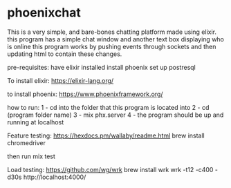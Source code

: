 # phoenixchat

This is a very simple, and bare-bones chatting platform made using elixir.
this program has a simple chat window and another text box displaying who is online
this program works by pushing events through sockets and then updating html to contain these changes.


pre-requisites:
 have elixir installed
 install phoenix
 set up postresql

To install elixir: https://elixir-lang.org/

to install phoenix: https://www.phoenixframework.org/

how to run:
1 - cd into the folder that this program is located into
2 - cd (program folder name)
3 - mix phx.server
4 -  the program should be up and running at localhost

Feature testing:
https://hexdocs.pm/wallaby/readme.html
brew install chromedriver

then run mix test

Load testing:
https://github.com/wg/wrk
brew install wrk
wrk -t12 -c400 -d30s http://localhost:4000/
